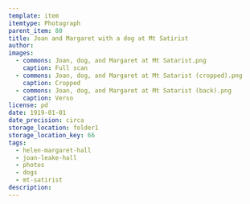```yaml
---
template: item
itemtype: Photograph
parent_item: 80
title: Joan and Margaret with a dog at Mt Satirist
author: 
images:
  - commons: Joan, dog, and Margaret at Mt Satarist.png
    caption: Full scan
  - commons: Joan, dog, and Margaret at Mt Satarist (cropped).png
    caption: Cropped
  - commons: Joan, dog, and Margaret at Mt Satarist (back).png
    caption: Verso
license: pd
date: 1919-01-01
date_precision: circa
storage_location: folder1
storage_location_key: 66
tags:
  - helen-margaret-hall
  - joan-leake-hall
  - photos
  - dogs
  - mt-satirist
description: 
---
```

